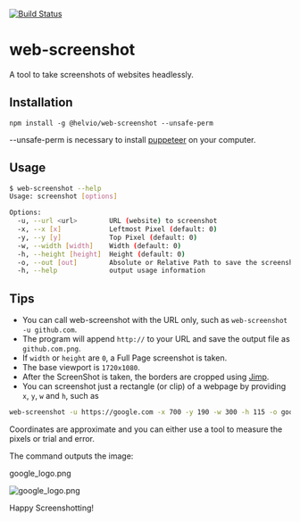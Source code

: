 [![Build Status][1]][2]

web-screenshot
==============
A tool to take screenshots of websites headlessly.

Installation
------------

```node
npm install -g @helvio/web-screenshot --unsafe-perm
```
--unsafe-perm is necessary to install [puppeteer][3] on your computer.

Usage
-----
```bash
$ web-screenshot --help
Usage: screenshot [options]

Options:
  -u, --url <url>        URL (website) to screenshot
  -x, --x [x]            Leftmost Pixel (default: 0)
  -y, --y [y]            Top Pixel (default: 0)
  -w, --width [width]    Width (default: 0)
  -h, --height [height]  Height (default: 0)
  -o, --out [out]        Absolute or Relative Path to save the screenshot
  -h, --help             output usage information
```

Tips
----
* You can call web-screenshot with the URL only, such as `web-screenshot -u github.com`.
* The program will append `http://` to your URL and save the output file as `github.com.png`.
* If `width` or `height` are `0`, a Full Page screenshot is taken.
* The base viewport is `1720x1080`.
* After the ScreenShot is taken, the borders are cropped using [Jimp][4].
* You can screenshot just a rectangle (or clip) of a webpage by providing `x`, `y`, `w` and `h`, such as
```bash
web-screenshot -u https://google.com -x 700 -y 190 -w 300 -h 115 -o google_logo.png
```
Coordinates are approximate and you can either use a tool to measure the pixels or trial and error.

The command outputs the image:

google_logo.png

![google_logo.png][5]

Happy Screenshotting!

[1]: https://travis-ci.org/Helvio88/web-screenshot.svg?branch=master "Build Status"
[2]: https://travis-ci.org/Helvio88/web-screenshot#
[3]: https://github.com/GoogleChrome/puppeteer
[4]: https://github.com/oliver-moran/jimp
[5]: https://i.imgur.com/AmoKkrg.png "google_logo.png"
